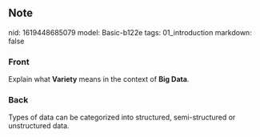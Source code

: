 ## Note
nid: 1619448685079
model: Basic-b122e
tags: 01_introduction
markdown: false

### Front
Explain what <b>Variety</b> means in the context of <b>Big
Data</b>.

### Back
Types of data can be categorized into structured, semi-structured or unstructured data.
